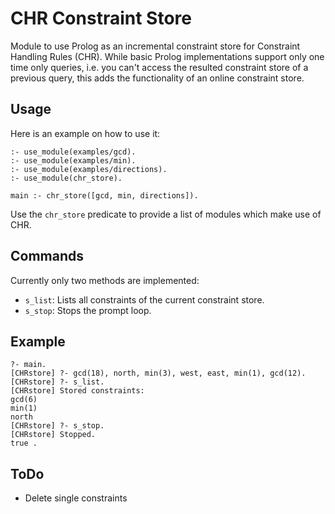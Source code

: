 # CHR Constraint Store

Module to use Prolog as an incremental constraint store for Constraint Handling Rules (CHR). While basic Prolog implementations support only one time only queries, i.e. you can't access the resulted constraint store of a previous query, this adds the functionality of an online constraint store.

## Usage

Here is an example on how to use it:

```
:- use_module(examples/gcd).
:- use_module(examples/min).
:- use_module(examples/directions).
:- use_module(chr_store).

main :- chr_store([gcd, min, directions]).
```

Use the `chr_store` predicate to provide a list of modules which make use of CHR.

## Commands

Currently only two methods are implemented:

* `s_list`: Lists all constraints of the current constraint store.
* `s_stop`: Stops the prompt loop.

## Example

```
?- main.
[CHRstore] ?- gcd(18), north, min(3), west, east, min(1), gcd(12).
[CHRstore] ?- s_list.
[CHRstore] Stored constraints:
gcd(6)
min(1)
north
[CHRstore] ?- s_stop.
[CHRstore] Stopped.
true .
```

## ToDo

* Delete single constraints
